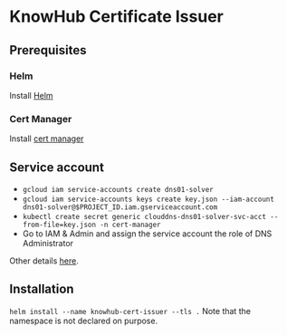 # KnowHub Certificate Issuer

## Prerequisites
### Helm
Install [Helm](https://medium.com/google-cloud/install-secure-helm-in-gke-254d520061f7)

### Cert Manager
Install [cert manager](https://docs.cert-manager.io/en/latest/getting-started/install/kubernetes.html)

## Service account
  * `gcloud iam service-accounts create dns01-solver`
  * `gcloud iam service-accounts keys create key.json --iam-account dns01-solver@$PROJECT_ID.iam.gserviceaccount.com`
  * `kubectl create secret generic clouddns-dns01-solver-svc-acct --from-file=key.json -n cert-manager`
  * Go to IAM & Admin and assign the service account the role of DNS Administrator

Other details [here](https://cert-manager.readthedocs.io/en/latest/tasks/issuers/setup-acme/dns01/google.html).

## Installation
`helm install --name knowhub-cert-issuer --tls .`
Note that the namespace is not declared on purpose.